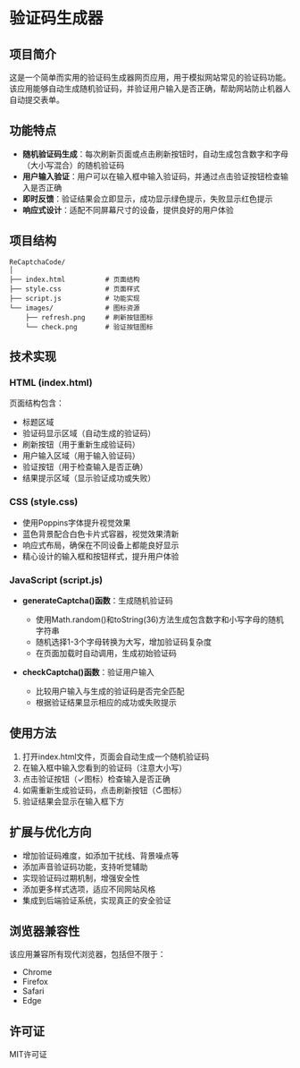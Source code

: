 # 验证码生成器

## 项目简介

这是一个简单而实用的验证码生成器网页应用，用于模拟网站常见的验证码功能。该应用能够自动生成随机验证码，并验证用户输入是否正确，帮助网站防止机器人自动提交表单。

## 功能特点

- **随机验证码生成**：每次刷新页面或点击刷新按钮时，自动生成包含数字和字母（大小写混合）的随机验证码
- **用户输入验证**：用户可以在输入框中输入验证码，并通过点击验证按钮检查输入是否正确
- **即时反馈**：验证结果会立即显示，成功显示绿色提示，失败显示红色提示
- **响应式设计**：适配不同屏幕尺寸的设备，提供良好的用户体验

## 项目结构

```
ReCaptchaCode/
│
├── index.html          # 页面结构
├── style.css           # 页面样式
├── script.js           # 功能实现
└── images/             # 图标资源
    ├── refresh.png     # 刷新按钮图标
    └── check.png       # 验证按钮图标
```

## 技术实现

### HTML (index.html)

页面结构包含：
- 标题区域
- 验证码显示区域（自动生成的验证码）
- 刷新按钮（用于重新生成验证码）
- 用户输入区域（用于输入验证码）
- 验证按钮（用于检查输入是否正确）
- 结果提示区域（显示验证成功或失败）

### CSS (style.css)

- 使用Poppins字体提升视觉效果
- 蓝色背景配合白色卡片式容器，视觉效果清新
- 响应式布局，确保在不同设备上都能良好显示
- 精心设计的输入框和按钮样式，提升用户体验

### JavaScript (script.js)

- **generateCaptcha()函数**：生成随机验证码
  - 使用Math.random()和toString(36)方法生成包含数字和小写字母的随机字符串
  - 随机选择1-3个字母转换为大写，增加验证码复杂度
  - 在页面加载时自动调用，生成初始验证码
  
- **checkCaptcha()函数**：验证用户输入
  - 比较用户输入与生成的验证码是否完全匹配
  - 根据验证结果显示相应的成功或失败提示

## 使用方法

1. 打开index.html文件，页面会自动生成一个随机验证码
2. 在输入框中输入您看到的验证码（注意大小写）
3. 点击验证按钮（✓图标）检查输入是否正确
4. 如需重新生成验证码，点击刷新按钮（↻图标）
5. 验证结果会显示在输入框下方

## 扩展与优化方向

- 增加验证码难度，如添加干扰线、背景噪点等
- 添加声音验证码功能，支持听觉辅助
- 实现验证码过期机制，增强安全性
- 添加更多样式选项，适应不同网站风格
- 集成到后端验证系统，实现真正的安全验证

## 浏览器兼容性

该应用兼容所有现代浏览器，包括但不限于：
- Chrome
- Firefox
- Safari
- Edge

## 许可证

MIT许可证 